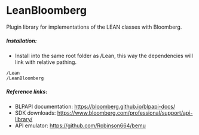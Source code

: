 # LeanBloomberg
Plugin library for implementations of the LEAN classes with Bloomberg.

##### Installation:

 - Install into the same root folder as /Lean, this way the dependencies will link with relative pathing.
  ```
  /Lean 
  /LeanBloomberg
  ```


##### Reference links:

- BLPAPI documentation: https://bloomberg.github.io/blpapi-docs/
- SDK downloads: https://www.bloomberg.com/professional/support/api-library/
- API emulator: https://github.com/Robinson664/bemu
